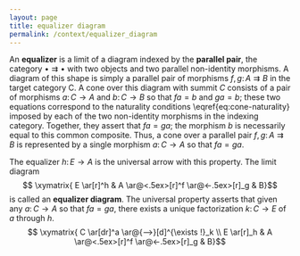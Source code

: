 ```yaml
---
layout: page
title: equalizer diagram
permalink: /context/equalizer_diagram
---
```

An **equalizer** is a limit of a diagram indexed by the **parallel pair**, the category $\bullet \rightrightarrows \bullet$ with two objects and two parallel non-identity morphisms. A diagram of this shape is simply a parallel pair of morphisms $f,g \colon A \rightrightarrows B$ in the target category $\mathsf{C}$. A cone over this diagram with summit $C$ consists of a pair of morphisms $a \colon C \to A$ and $b \colon C \to B$ so that $fa = b$ and $ga = b$; these two equations correspond to the naturality conditions \eqref{eq:cone-naturality} imposed by each of the two non-identity morphisms in the indexing category. Together, they assert that $fa = ga$; the morphism $b$ is necessarily equal to this common composite. Thus, a cone over a parallel pair $f,g \colon A \rightrightarrows B$ is represented by a single morphism $a \colon C \to A$ so that $fa = ga$.

The equalizer $h \colon E \to A$ is the universal arrow with this property. The limit diagram
$$ \xymatrix{  E \ar[r]^h & A \ar@<.5ex>[r]^f \ar@<-.5ex>[r]_g & B}$$ is  called an **equalizer diagram**. The universal property asserts that given any $a \colon C \to A$ so that $fa = ga$, there exists a unique factorization $k \colon C \to E$ of $a$ through $h$.
$$ \xymatrix{ C \ar[dr]^a \ar@{-->}[d]^{\exists !}_k \\ E \ar[r]_h & A \ar@<.5ex>[r]^f \ar@<-.5ex>[r]_g & B}$$

